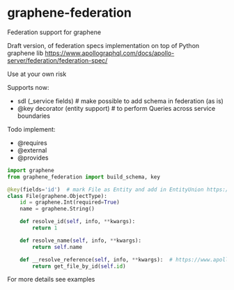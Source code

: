 # graphene-federation
Federation support for graphene

Draft version, of federation specs implementation on top of Python graphene lib 
https://www.apollographql.com/docs/apollo-server/federation/federation-spec/

Use at your own risk



Supports now:
* sdl (_service fields)  # make possible to add schema in federation (as is)
* @key decorator (entity support) # to perform Queries across service boundaries


Todo implement:
* @requires
* @external
* @provides


```python
import graphene
from graphene_federation import build_schema, key

@key(fields='id')  # mark File as Entity and add in EntityUnion https://www.apollographql.com/docs/apollo-server/federation/federation-spec/#key
class File(graphene.ObjectType):
    id = graphene.Int(required=True)
    name = graphene.String()

    def resolve_id(self, info, **kwargs):
        return 1

    def resolve_name(self, info, **kwargs):
        return self.name

    def __resolve_reference(self, info, **kwargs):  # https://www.apollographql.com/docs/apollo-server/api/apollo-federation/#__resolvereference
        return get_file_by_id(self.id)
```

For more details see examples